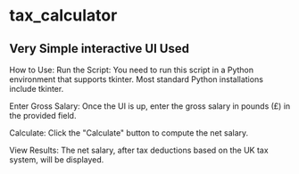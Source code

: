 # tax_calculator

## Very Simple interactive UI Used

How to Use:
Run the Script: You need to run this script in a Python environment that supports tkinter. Most standard Python installations include tkinter.

Enter Gross Salary: Once the UI is up, enter the gross salary in pounds (£) in the provided field.

Calculate: Click the "Calculate" button to compute the net salary.

View Results: The net salary, after tax deductions based on the UK tax system, will be displayed.
